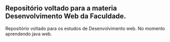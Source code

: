 ## Repositório voltado para a materia Desenvolvimento Web da Faculdade.
Repositório voltado para os estudos de Desenvolvimento web. No momento aprendendo java web.